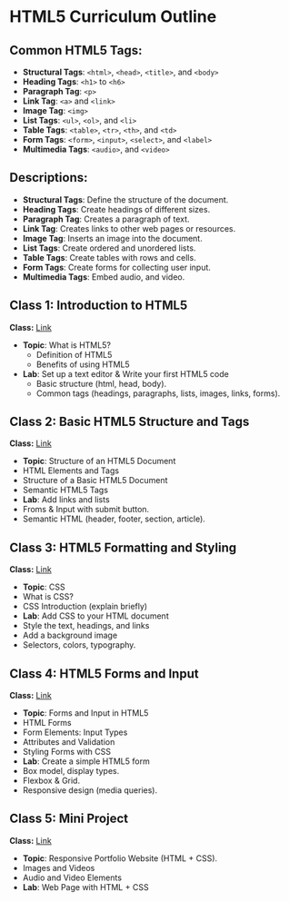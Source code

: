 # HTML5 Curriculum Outline
## Common HTML5 Tags:

- **Structural Tags**: `<html>`, `<head>`, `<title>`, and `<body>`
- **Heading Tags**: `<h1>` to `<h6>`
- **Paragraph Tag**: `<p>`
- **Link Tag**: `<a>` and `<link>`
- **Image Tag**: `<img>`
- **List Tags**: `<ul>`, `<ol>`, and `<li>`
- **Table Tags**: `<table>`, `<tr>`, `<th>`, and `<td>`
- **Form Tags**: `<form>`, `<input>`, `<select>`, and `<label>`
- **Multimedia Tags**: `<audio>`, and `<video>`

## Descriptions:

- **Structural Tags**: Define the structure of the document.
- **Heading Tags**: Create headings of different sizes.
- **Paragraph Tag**: Creates a paragraph of text.
- **Link Tag**: Creates links to other web pages or resources.
- **Image Tag**: Inserts an image into the document.
- **List Tags**: Create ordered and unordered lists.
- **Table Tags**: Create tables with rows and cells.
- **Form Tags**: Create forms for collecting user input.
- **Multimedia Tags**: Embed audio, and video.

## Class 1: Introduction to HTML5
**Class:** <a href="https://www.facebook.com/share/v/16J6YjYfrH/">Link</a>

- **Topic**: What is HTML5?
  - Definition of HTML5
  - Benefits of using HTML5
- **Lab**: Set up a text editor & Write your first HTML5 code
  - Basic structure (html, head, body).
  - Common tags (headings, paragraphs, lists, images, links, forms).

## Class 2: Basic HTML5 Structure and Tags
**Class:** <a href="https://www.facebook.com/share/v/1Z1eq9RZxq/">Link</a>

- **Topic**: Structure of an HTML5 Document
 - HTML Elements and Tags
 - Structure of a Basic HTML5 Document
 - Semantic HTML5 Tags
- **Lab**: Add links and lists
 - Froms & Input with submit button.
 - Semantic HTML (header, footer, section, article).

## Class 3: HTML5 Formatting and Styling
**Class:** <a href="https://www.facebook.com/share/v/14L431DbtJm/?mibextid=Nif5oz">Link</a>

- **Topic**: CSS
 - What is CSS?
 - CSS Introduction (explain briefly)
- **Lab**: Add CSS to your HTML document
 - Style the text, headings, and links
 - Add a background image
 - Selectors, colors, typography.

## Class 4: HTML5 Forms and Input
**Class:** <a href="">Link</a>

- **Topic**: Forms and Input in HTML5
 - HTML Forms
 - Form Elements: Input Types
 - Attributes and Validation
 - Styling Forms with CSS
- **Lab**: Create a simple HTML5 form
 - Box model, display types.
 - Flexbox & Grid.
 - Responsive design (media queries).


## Class 5: Mini Project
**Class:** <a href="https://www.facebook.com/share/v/1EAcCDCEyc/">Link</a>

- **Topic**: Responsive Portfolio Website (HTML + CSS).
 - Images and Videos
 - Audio and Video Elements
- **Lab**: Web Page with HTML + CSS
